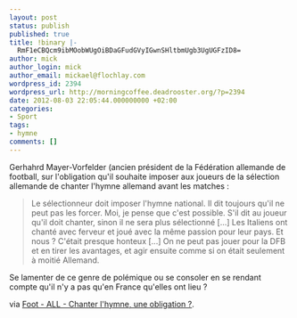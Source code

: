 ```yaml
---
layout: post
status: publish
published: true
title: !binary |-
  RmF1eCBQcm9ibMOobWUgOiBDaGFudGVyIGwnSHltbmUgb3UgUGFzID8=
author: mick
author_login: mick
author_email: mickael@flochlay.com
wordpress_id: 2394
wordpress_url: http://morningcoffee.deadrooster.org/?p=2394
date: 2012-08-03 22:05:44.000000000 +02:00
categories:
- Sport
tags:
- hymne
comments: []
---
```

Gerhahrd Mayer-Vorfelder (ancien président de la Fédération allemande de football, sur l'obligation qu'il souhaite imposer aux joueurs de la sélection allemande de chanter l'hymne allemand avant les matches :
<blockquote>Le sélectionneur doit imposer l'hymne national. Il dit toujours qu'il ne peut pas les forcer. Moi, je pense que c'est possible. S'il dit au joueur qu'il doit chanter, sinon il ne sera plus sélectionné [...] Les Italiens ont chanté avec ferveur et joué avec la même passion pour leur pays. Et nous ? C'était presque honteux [...] On ne peut pas jouer pour la DFB et en tirer les avantages, et agir ensuite comme si on était seulement à moitié Allemand.</blockquote>
Se lamenter de ce genre de polémique ou se consoler en se rendant compte qu'il n'y a pas qu'en France qu'elles ont lieu ?

via <a href="http://www.lequipe.fr/Football/Actualites/Chanter-l-hymne-une-obligation/299841#xtor=RSS-1">Foot - ALL - Chanter l'hymne, une obligation ?</a>.

